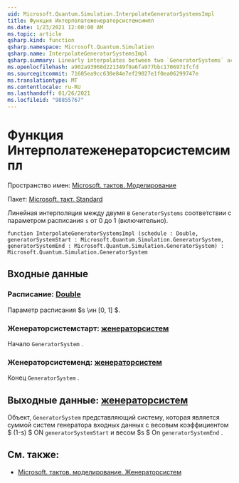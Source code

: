 ```yaml
---
uid: Microsoft.Quantum.Simulation.InterpolateGeneratorSystemsImpl
title: Функция Интерполатеженераторсистемсимпл
ms.date: 1/23/2021 12:00:00 AM
ms.topic: article
qsharp.kind: function
qsharp.namespace: Microsoft.Quantum.Simulation
qsharp.name: InterpolateGeneratorSystemsImpl
qsharp.summary: Linearly interpolates between two `GeneratorSystems` according to a schedule parameter `s` between 0 and 1 (inclusive).
ms.openlocfilehash: a902a93968d221349f9a6fa977bbc1706971fcfd
ms.sourcegitcommit: 71605ea9cc630e84e7ef29027e1f0ea06299747e
ms.translationtype: MT
ms.contentlocale: ru-RU
ms.lasthandoff: 01/26/2021
ms.locfileid: "98855767"
---
```

# <a name="interpolategeneratorsystemsimpl-function"></a>Функция Интерполатеженераторсистемсимпл

Пространство имен: [Microsoft. тактов. Моделирование](xref:Microsoft.Quantum.Simulation)

Пакет: [Microsoft. такт. Standard](https://nuget.org/packages/Microsoft.Quantum.Standard)


Линейная интерполяция между двумя в `GeneratorSystems` соответствии с параметром расписания `s` от 0 до 1 (включительно).

```qsharp
function InterpolateGeneratorSystemsImpl (schedule : Double, generatorSystemStart : Microsoft.Quantum.Simulation.GeneratorSystem, generatorSystemEnd : Microsoft.Quantum.Simulation.GeneratorSystem) : Microsoft.Quantum.Simulation.GeneratorSystem
```


## <a name="input"></a>Входные данные

### <a name="schedule--double"></a>Расписание: [Double](xref:microsoft.quantum.lang-ref.double)

Параметр расписания $s \ин [0, 1] $.


### <a name="generatorsystemstart--generatorsystem"></a>Женераторсистемстарт: [женераторсистем](xref:Microsoft.Quantum.Simulation.GeneratorSystem)

Начало `GeneratorSystem` .


### <a name="generatorsystemend--generatorsystem"></a>Женераторсистеменд: [женераторсистем](xref:Microsoft.Quantum.Simulation.GeneratorSystem)

Конец `GeneratorSystem` .



## <a name="output--generatorsystem"></a>Выходные данные: [женераторсистем](xref:Microsoft.Quantum.Simulation.GeneratorSystem)

Объект, `GeneratorSystem` представляющий систему, которая является суммой систем генератора входных данных с весовым коэффициентом $ (1-s) $ ON `generatorSystemStart` и весом $s $ On `generatorSystemEnd` .

## <a name="see-also"></a>См. также:

- [Microsoft. тактов. моделирование. Женераторсистем](xref:Microsoft.Quantum.Simulation.GeneratorSystem)